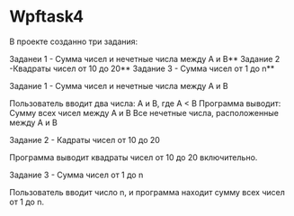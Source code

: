 # Wpftask4


 В проекте созданно три задания:

Заданеи 1 -  Сумма чисел и нечетные числа между A и B**
Задание 2 -Квадраты чисел от 10 до 20**
Задание 3 -  Сумма чисел от 1 до n**



 Задание 1 - Сумма чисел и нечетные числа между A и B 

 Пользователь вводит два числа: A и B, где A < B
 Программа выводит:
 Сумму всех чисел между A и B
  Все нечетные числа, расположенные между A и B



 Задание 2 - Кадраты чисел от 10 до 20

Программа выводит квадраты чисел от 10 до 20 включительно.



Задание 3 - Сумма чисел от 1 до n

Пользователь вводит число n, и программа находит сумму всех чисел от 1 до n.

